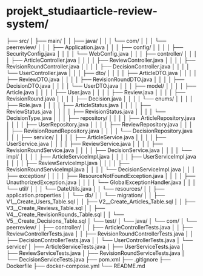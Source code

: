 # projekt_studiaarticle-review-system/
├── src/
│   ├── main/
│   │   ├── java/
│   │   │   └── com/
│   │   │       └── peerreview/
│   │   │           ├── Application.java
│   │   │           ├── config/
│   │   │           │   ├── SecurityConfig.java
│   │   │           │   └── WebConfig.java
│   │   │           ├── controller/
│   │   │           │   ├── ArticleController.java
│   │   │           │   ├── ReviewController.java
│   │   │           │   ├── RevisionRoundController.java
│   │   │           │   ├── DecisionController.java
│   │   │           │   └── UserController.java
│   │   │           ├── dto/
│   │   │           │   ├── ArticleDTO.java
│   │   │           │   ├── ReviewDTO.java
│   │   │           │   ├── RevisionRoundDTO.java
│   │   │           │   ├── DecisionDTO.java
│   │   │           │   └── UserDTO.java
│   │   │           ├── model/
│   │   │           │   ├── Article.java
│   │   │           │   ├── User.java
│   │   │           │   ├── Review.java
│   │   │           │   ├── RevisionRound.java
│   │   │           │   ├── Decision.java
│   │   │           │   └── enums/
│   │   │           │       ├── Role.java
│   │   │           │       ├── ArticleStatus.java
│   │   │           │       ├── ReviewStatus.java
│   │   │           │       ├── RevisionStatus.java
│   │   │           │       └── DecisionType.java
│   │   │           ├── repository/
│   │   │           │   ├── ArticleRepository.java
│   │   │           │   ├── UserRepository.java
│   │   │           │   ├── ReviewRepository.java
│   │   │           │   ├── RevisionRoundRepository.java
│   │   │           │   └── DecisionRepository.java
│   │   │           ├── service/
│   │   │           │   ├── ArticleService.java
│   │   │           │   ├── UserService.java
│   │   │           │   ├── ReviewService.java
│   │   │           │   ├── RevisionRoundService.java
│   │   │           │   ├── DecisionService.java
│   │   │           │   └── impl/
│   │   │           │       ├── ArticleServiceImpl.java
│   │   │           │       ├── UserServiceImpl.java
│   │   │           │       ├── ReviewServiceImpl.java
│   │   │           │       ├── RevisionRoundServiceImpl.java
│   │   │           │       └── DecisionServiceImpl.java
│   │   │           ├── exception/
│   │   │           │   ├── ResourceNotFoundException.java
│   │   │           │   ├── UnauthorizedException.java
│   │   │           │   └── GlobalExceptionHandler.java
│   │   │           └── util/
│   │   │               └── DateUtils.java
│   │   └── resources/
│   │       ├── application.properties
│   │       └── db/
│   │           └── migration/
│   │               ├── V1__Create_Users_Table.sql
│   │               ├── V2__Create_Articles_Table.sql
│   │               ├── V3__Create_Reviews_Table.sql
│   │               ├── V4__Create_RevisionRounds_Table.sql
│   │               └── V5__Create_Decisions_Table.sql
│   └── test/
│       └── java/
│           └── com/
│               └── peerreview/
│                   ├── controller/
│                   │   ├── ArticleControllerTests.java
│                   │   ├── ReviewControllerTests.java
│                   │   ├── RevisionRoundControllerTests.java
│                   │   ├── DecisionControllerTests.java
│                   │   └── UserControllerTests.java
│                   └── service/
│                       ├── ArticleServiceTests.java
│                       ├── UserServiceTests.java
│                       ├── ReviewServiceTests.java
│                       ├── RevisionRoundServiceTests.java
│                       └── DecisionServiceTests.java
├── pom.xml
├── .gitignore
├── Dockerfile
├── docker-compose.yml
└── README.md
